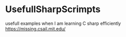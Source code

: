 # UsefullSharpScrimpts
usefull examples when I am learning C sharp efficiently
https://missing.csail.mit.edu/
